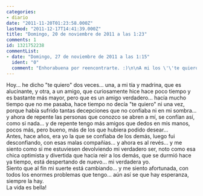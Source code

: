 ```yaml
---
categories:
- diario
date: "2011-11-20T01:23:58.000Z"
lastmod: "2011-12-17T14:41:39.000Z"
title: "Domingo, 20 de noviembre de 2011 a las 1:23"
comments: 1
id: 1321752238
commentList:
- date: "Domingo, 27 de noviembre de 2011 a las 1:15"
  ident: "0"
  comment: "Enhorabuena por reencontrarte. :)\n\nA mi los \'\'te quiero\'\' me salen casi forzados. Excepto para una persona."
---
```


Hoy... he dicho "te quiero" dos veces... una, a mi tía y madrina, que es alucinante, y otra, a un amigo, que curiosamente hice hace poco tiempo y es bastante más mayor, pero que es un amigo verdadero... hacía mucho tiempo que no me pasaba, hace tiempo no decía "te quiero" ni una vez, porque había sufrido tantas decepciones que no confiaba ni en mi sombra... y ahora de repente las personas que conozco se abren a mí, se confían así, como si nada... y de repente tengo más amigos que dedos en mis manos, pocos más, pero bueno, más de los que hubiera podido desear...  
Antes, hace años, era yo la que se confiaba de los demás, luego fui desconfiando, con esas malas compañias... y ahora es al revés... y me siento como si me estuviesen devolviendo mi verdadero ser, noto como esa chica optimista y divertida que hacia reir a los demás, que se durmió hace ya tiempo, está despertando de nuevo... mi verdadera yo.  
Siento que al fin mi suerte está cambiando... y me siento afortunada, con todos los enormes problemas que tengo... aún así se que hay esperanza, siempre la hay.   
La vida es bella!